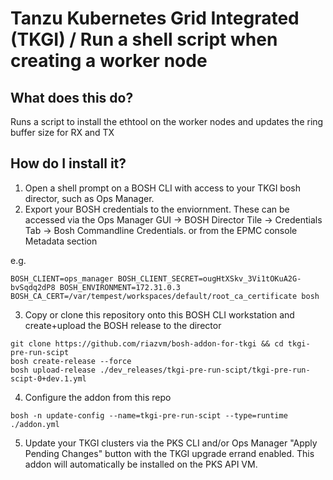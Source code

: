 # Tanzu Kubernetes Grid Integrated (TKGI) / Run a shell script when creating a worker node

## What does this do?

Runs a script to install the ethtool on the worker nodes and updates the ring buffer size for RX and TX

## How do I install it?

1. Open a shell prompt on a BOSH CLI with access to your TKGI bosh director, such as Ops Manager.
2. Export your BOSH credentials to the enviornment.  These can be accessed via the Ops Manager GUI -> BOSH Director Tile -> Credentials Tab -> Bosh Commandline Credentials. or from the EPMC console Metadata section  

e.g.
```
BOSH_CLIENT=ops_manager BOSH_CLIENT_SECRET=ougHtXSkv_3Vi1tOKuA2G-bvSqdq2dP8 BOSH_ENVIRONMENT=172.31.0.3 BOSH_CA_CERT=/var/tempest/workspaces/default/root_ca_certificate bosh 
```
3. Copy or clone this repository onto this BOSH CLI workstation and create+upload the BOSH release to the director

```
git clone https://github.com/riazvm/bosh-addon-for-tkgi && cd tkgi-pre-run-scipt
bosh create-release --force
bosh upload-release ./dev_releases/tkgi-pre-run-scipt/tkgi-pre-run-scipt-0+dev.1.yml

```
4. Configure the addon from this repo
```
bosh -n update-config --name=tkgi-pre-run-scipt --type=runtime ./addon.yml
```
5. Update your TKGI clusters via the PKS CLI and/or Ops Manager "Apply Pending Changes" button with the TKGI upgrade errand enabled.  This addon will automatically be installed on the PKS API VM.



